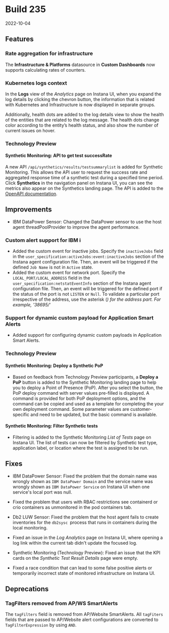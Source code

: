 # Build 235

2022-10-04

## Features

### Rate aggregation for infrastructure

The **Infrastructure & Platforms** datasource in **Custom Dashboards** now supports calculating rates of counters.

### Kubernetes logs context

In the **Logs** view of the _Analytics_ page on Instana UI, when you expand the log details by clicking the chevron button, the information that is related with Kubernetes and Infrastructure is now displayed in separate groups.

Additionally, health dots are added to the log details view to show the health of the entities that are related to the log message. The health dots change color according to the entity’s health status, and also show the number of current issues on hover.

### Technology Preview

#### Synthetic Monitoring: API to get test successRate

A new API `/api/synthetics/results/testsummarylist` is added for Synthetic Monitoring. This allows the API user to request the success rate and aggregated response time of a synthetic test during a specified time period. Click **Synthetics** in the navigation panel on Instana UI, you can see the metrics also appear on the Synthetics landing page. The API is added to the [OpenAPI documentation](https://instana.github.io/openapi).

## Improvements

* IBM DataPower Sensor: Changed the DataPower sensor to use the host agent threadPoolProvider to improve the agent performance.

### Custom alert support for IBM i

* Added the custom event for inactive jobs. Specify the `inactiveJobs` field in the `user_specification:activeJobs:event:inactiveJobs` section of the Instana agent configuration file. Then, an event will be triggered if the defined `Job Name` is not in `Active` state.
* Added the custom event for network port. Specify the `LOCAL_PORT/LOCAL_ADDRESS` field in the `user_specification:netstatEventInfo` section of the Instana agent configuration file. Then, an event will be triggered for the defined port if the status of the port is not `LISTEN` or `Null`.
  To validate a particular port irrespective of the address, use the asterisk (*) for the address part. For example, '38695/*'

### Support for dynamic custom payload for Application Smart Alerts

* Added support for configuring dynamic custom payloads in Application Smart Alerts. 

### Technology Preview

#### Synthetic Monitoring: Deploy a Synthetic PoP

* Based on feedback from Technology Preview participants, a **Deploy a PoP** button is added to the Synthetic Monitoring landing page to help you to deploy a Point of Presence (PoP).  After you select the button, the PoP deploy command with server values pre-filled is displayed. A command is provided for both PoP deployment options, and the command can be copied and used as a template for completing the your own deployment command.  Some parameter values are customer-specific and need to be updated, but the basic command is available.

#### Synthetic Monitoring: Filter Synthetic tests

* Filtering is added to the Synthetic Monitoring _List of Tests_ page on Instana UI. The list of tests can now be filtered by Synthetic test type, application label, or location where the test is assigned to be run.


## Fixes

* IBM DataPower Sensor: Fixed the problem that the domain name was wrongly shown as `IBM DataPower Domain` and the service name was wrongly shown as `IBM DataPower Service` on Instana UI when one service's local port was null.

* Fixed the problem that users with RBAC restrictions see containerd or crio containers as unmonitored in the pod containers tab.

* Db2 LUW Sensor: Fixed the problem that the host agent fails to create inventories for the `db2sysc `process that runs in containers during the local monitoring.

* Fixed an issue in the *Log Analytics* page on Instana UI, where opening a log link within the current tab didn't update the focused log.

* Synthetic Monitoring (Technology Preview): Fixed an issue that the KPI cards on the _Synthetic Test Result Details_ page were empty.

* Fixed a race condition that can lead to some false positive alerts or temporarily incorrect state of monitored infrastructure on Instana UI.

## Deprecations

### TagFilters removed from AP/WS SmartAlerts

The `tagFilters` field is removed from AP/Website SmartAlerts. All `tagFiters` fields that are passed to AP/Website alert configurations are converted to `TagFilterExpression` by using `AND`.